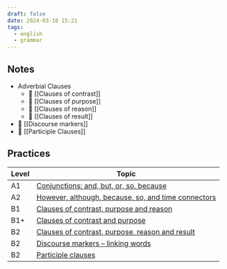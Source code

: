 ```yaml
---
draft: false
date: 2024-03-10 15:21
tags:
  - english
  - grammar
---
```


## Notes

- Adverbial Clauses
	- 📝 [[Clauses of contrast]]
	- 📝 [[Clauses of purpose]]
	- 📝 [[Clauses of reason]]
	- 📝 [[Clauses of result]]
- 📝 [[Discourse markers]]
- 📝 [[Participle Clauses]]

## Practices

| Level | Topic                                                                                                                                 |
| ----- | ------------------------------------------------------------------------------------------------------------------------------------- |
| A1    | [Conjunctions: and, but, or, so, because](https://test-english.com/grammar-points/a1/conjunctions_and-but-or-so-because/)             |
| A2    | [However, although, because, so, and time connectors](https://test-english.com/grammar-points/a2/however-although-time-connectors/)   |
| B1    | [Clauses of contrast, purpose and reason](https://test-english.com/grammar-points/b1/clauses-contrast-purpose-reason/)                |
| B1+   | [Clauses of contrast and purpose](https://test-english.com/grammar-points/b1-b2/clauses-contrast-purpose/)                            |
| B2    | [Clauses of contrast, purpose, reason and result](https://test-english.com/grammar-points/b2/clauses-contrast-purpose-reason-result/) |
| B2    | [Discourse markers – linking words](https://test-english.com/grammar-points/b2/discourse-markers/)                                    |
| B2    | [Participle clauses](https://test-english.com/grammar-points/b2/participle-clauses/)                                                  |
